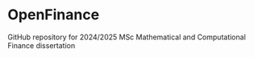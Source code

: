 # OpenFinance
GitHub repository for 2024/2025 MSc Mathematical and Computational Finance dissertation
